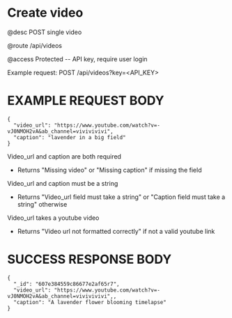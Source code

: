 # Create video
@desc POST single video

@route /api/videos

@access Protected -- API key, require user login

Example request: POST /api/videos?key=<API_KEY>

# EXAMPLE REQUEST BODY
```
{
  "video_url": "https://www.youtube.com/watch?v=-vJ0NMOH2vA&ab_channel=vivivivivi",
  "caption": "lavender in a big field"
}
```

Video_url and caption are both required
- Returns "Missing video" or "Missing caption" if missing the field

Video_url and caption must be a string
- Returns "Video_url field must take a string" or "Caption field must take a string" otherwise

Video_url takes a youtube video
- Returns "Video url not formatted correctly" if not a valid youtube link

# SUCCESS RESPONSE BODY
```
{
  "_id": "607e384559c86677e2af65r7",
  "video_url": "https://www.youtube.com/watch?v=-vJ0NMOH2vA&ab_channel=vivivivivi",,
  "caption": "A lavender flower blooming timelapse"
}
```